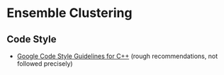 Ensemble Clustering
===================


Code Style
----------

* [Google Code Style Guidelines for C++](http://google-styleguide.googlecode.com/svn/trunk/cppguide.xml) (rough recommendations, not followed precisely)